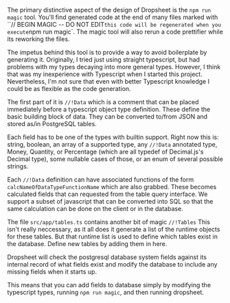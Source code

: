 The primary distinctive aspect of the design of Dropsheet is the `npm run magic` tool. You'll find generated code at the end of many files marked with ``// BEGIN MAGIC -- DO NOT EDIT` this code will be regenerated when you execute `npm run magic`. The magic tool will also rerun a code prettifier while its reworking the files.

The impetus behind this tool is to provide a way to avoid boilerplate by generating it. Originally, I tried just using straight typescript, but had problems with my types decaying into more general types. However, I think that was my inexperience with Typescript when I started this project. Nevertheless, I'm not sure that even with better Typescript knowledge I could be as flexible as the code generation.

The first part of it is `//!Data` which is a comment that can be placed immediately before a typescript object type definition. These define the basic building block of data. They can be converted to/from JSON and stored as/in PostgreSQL tables.

Each field has to be one of the types with builtin support.
Right now this is: string, boolean, an array of a supported type, any `//!Data` annotated type, Money, Quantity, or Percentage (which are all typedef of Decimal.js's Decimal type), some nullable cases of those, or an enum of several possible strings.

Each `//!Data` definition can have associated functions of the form `calcNameOfDataTypeFunctionName` which are also grabbed. These becomes calculated fields that can requested from the table query interface. We support a subset of javascript that can be converted into SQL so that the same calculation can be done on the client or in the database.

The file `src/app/tables.ts` contains another bit of magic `//!Tables` This isn't really neccessary, as it all does it generate a list of the runtime objects for these tables. But that runtime list is used to define which tables exist in the database. Define new tables by adding them in here.

Dropsheet will check the postgresql database system fields against its internal record of what fields exist and modify the database to include any missing fields when it starts up.

This means that you can add fields to database simply by modifying the typescript types, running `npm run magic`, and then running dropsheet.
